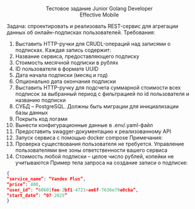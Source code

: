 <p style='text-align: center;'>
Тестовое задание Junior Golang Developer <br> Effective Mobile
</p>

Задача: спроектировать и реализовать REST-сервис для агрегации данных об онлайн-подписках пользователей.
Требования:

1. Выставить HTTP-ручки для CRUDL-операций над записями о подписках. Каждая запись содержит:
2. Название сервиса, предоставляющего подписку
3. Стоимость месячной подписки в рублях
4. ID пользователя в формате UUID
5. Дата начала подписки (месяц и год)
6. Опционально дата окончания подписки
7. Выставить HTTP-ручку для подсчета суммарной стоимости всех подписок за выбранный период с фильтрацией по id пользователя и названию подписки
8. СУБД – PostgreSQL. Должны быть миграции для инициализации базы данных
9. Покрыть код логами
10. Вынести конфигурационные данные в .env/.yaml-файл
11. Предоставить swagger-документацию к реализованному API
12. Запуск сервиса с помощью docker compose
    Примечания:
13. Проверка существования пользователя не требуется. Управление пользователями вне зоны ответственности вашего сервиса
14. Стоимость любой подписки – целое число рублей, копейки не учитываются
    Пример тела запроса на создание записи о подписке:

```json
{
“service_name”: “Yandex Plus”,
“price”: 400,
“user_id”: “60601fee-2bf1-4721-ae6f-7636e79a0cba”,
“start_date”: “07-2025”
}
```
